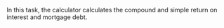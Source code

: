 In this task, the calculator calculates the compound and simple return on interest and mortgage debt.